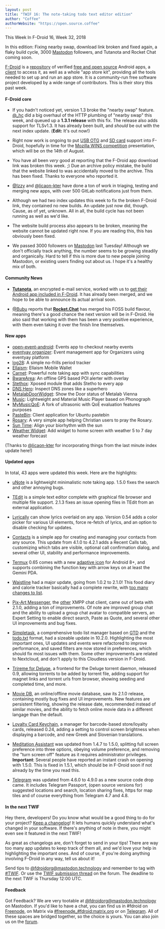 ```yaml
---
layout: post
title: "TWIF 16: The note-taking todo text editor edition"
author: "Coffee"
authorWebsite: "https://open.source.coffee"
---
```


This Week In F-Droid 16, Week 32, 2018

In this edition: Fixing nearby swap, download link broken and fixed again, a flaky build cycle, 3000 [Mastodon](https://mastodon.technology/@fdroidorg) followers, and Tutanota and Rocket Chat coming soon.
<!--more-->

[F-Droid](https://f-droid.org/) is a [repository](https://f-droid.org/packages/) of verified [free and open source](https://en.wikipedia.org/wiki/Free_and_open-source_software) Android apps, a [client](https://f-droid.org/packages/org.fdroid.fdroid/) to access it, as well as a whole "app store kit", providing all the tools needed to set up and run an app store. It is a community-run free software project developed by a wide range of contributors. This is their story this past week.

#### F-Droid core

* If you hadn't noticed yet, version 1.3 broke the "nearby swap" feature. [@\_hc](https://forum.f-droid.org/u/hans) did a big overhaul of the HTTP plumbing of "nearby swap" this week, and queued up a **1.3.1 release** with this fix. The release also adds support for TLSv1.3. It has already been built, and _should_ be out with the next index update. (**Edit:** It's out now!)

* Right now work is ongoing to put [USB OTG](https://en.wikipedia.org/wiki/USB_On-The-Go) and [SD card](https://en.wikipedia.org/wiki/Secure_Digital) support into F-Droid, hopefully in time for the [Mozilla WINS competition](https://wirelesschallenge.mozilla.org) presentation, which will be on the 14th of August.

* You have all been _very_ good at reporting that the F-Droid app download link was broken this week. ;) Due an archive policy mistake, the build that the website linked to was accidentally moved to the archive. This has been fixed. Thanks to everyone who reported it.

* [@Izzy](https://forum.f-droid.org/u/izzy) and [@licaon-kter](https://forum.f-droid.org/u/Licaon_Kter) have done a ton of work in triaging, testing and merging new apps, with over 500 GitLab notifications just from them.

* Although we had two index updates this week to fix the broken F-Droid link, they contained no new builds. An update just now did, though. Cause, as of yet, unknown. All in all, the build cycle has not been running as well as we'd like.

* The website build process also appears to be broken, meaning the website cannot be updated right now. If you are reading this, this has obviously been fixed.

* We passed 3000 followers on [Mastodon](https://mastodon.technology/@fdroidorg) last Tuesday! Although we don't officially track anything, the number seems to be growing steadily and organically. Hard to tell if this is more due to new people joining Mastodon, or existing users finding out about us. I hope it's a healthy mix of both.

#### Community News

* **[Tutanota](https://tutanota.com)**, an encrypted e-mail service, worked with us to [get their Android app included in F-Droid](https://tutanota.com/blog/posts/release-notes-3-35). It has already been merged, and we hope to be able to announce its actual arrival soon.

* [@Bubu](https://chaos.social/@Bubu) reports that **[Rocket.Chat](https://github.com/RocketChat/Rocket.Chat.Android)** has merged his FOSS build flavour, meaning there's a good chance the next version will be in F-Droid. He also said that working with them has been a very positive experience, with them even taking it over the finish line themselves.

#### New apps

* [open-event-android](https://f-droid.org/packages/com.eventyay.attendee/): Events app to checkout nearby events
* [eventyay organizer](https://f-droid.org/packages/com.eventyay.organizer/): Event management app for Organizers using eventyay platform
* [log28](https://f-droid.org/packages/com.log28/): A simple no-frills period tracker
* [Ellaism](https://f-droid.org/packages/com.outdoordevs.ellaism.wallet/): Ellaism Mobile Wallet
* [Carnet](https://f-droid.org/packages/com.spisoft.quicknote/): Powerful note taking app with sync capabilities
* [BwareArea](https://f-droid.org/packages/fr.byped.bwarearea/): An offline GPS based POI alerter with overlay
* [Stethox](https://f-droid.org/packages/org.schabi.stethox/): Xposed module that adds Stetho to every app
* [DNS Hero](https://f-droid.org/packages/com.gianlu.dnshero/): Inspect DNS zones like a superhero
* [MetalabDoorWidget](https://f-droid.org/packages/com.zoffcc.applications.metalab_open_widget/): Show the Door status of Metalab Vienna
* [Music](https://f-droid.org/packages/com.maxfour.music/): Lightweight and Material Music Player based on Phonograph
* [MyMusicQoE](https://f-droid.org/packages/pt.ipleiria.mymusicqoe/): A fork of ultrasonic with QoE evaluation features purposes
* [PasteBin](https://f-droid.org/packages/com.anoopknr.pastebin/): Client application for Ubuntu pastebin
* [Rosary](https://f-droid.org/packages/org.example.rosary/): A very simple app helping Christian users to pray the Rosary.
* [Sun Time](https://f-droid.org/packages/com.gitlab.kreikenbaum.suntime.fdroid/): Align your biorhythm with the sun
* [Weather Widget](https://f-droid.org/packages/nl.implode.weer/): Add widget to home screen with weather 5 to 7 day weather forecast

(Thanks to [@licaon-kter](https://forum.f-droid.org/u/Licaon_Kter) for incorporating things from the last minute index update here!)

#### Updated apps

In total, 43 apps were updated this week. Here are the highlights:

* [uNote](https://f-droid.org/packages/app.varlorg.unote/) is a lightweight minimalistic note taking app. 1.5.0 fixes the search and other annoying bugs.

* [TEdit](https://f-droid.org/packages/com.atr.tedit/) is a simple text editor complete with graphical file browser and multiple file support. 2.1.3 fixes an issue opening files in TEdit from an external application.

* [Lyrically](https://f-droid.org/packages/com.shkmishra.lyrically/) can show lyrics overlaid on any app. Version 0.54 adds a color picker for various UI elements, force re-fetch of lyrics, and an option to disable checking for updates.

* [Contacts](https://f-droid.org/packages/com.simplemobiletools.contacts/) is a simple app for creating and managing your contacts from any source. This update from 4.1.0 to 4.2.1 adds a Recent Calls tab, customizing which tabs are visible, optional call confirmation dialog, and several other UI, stability and performance improvements.

* [Termux](https://f-droid.org/packages/com.termux/) 0.65 comes with a new [adaptive icon](https://developer.android.com/guide/practices/ui_guidelines/icon_design_adaptive) for Android 8+, and supports combining the function key with arrow keys on at least the Gemini PDA.

* [Waistline](https://f-droid.org/packages/com.waist.line/) had a major update, going from 1.0.2 to 2.1.0! This food diary and calorie tracker basically had a complete rewrite, with [too many changes to list](https://github.com/davidhealey/waistline/releases).

* [Pix-Art Messenger](https://f-droid.org/packages/de.pixart.messenger/), the [other](https://f-droid.org/packages/eu.siacs.conversations/) XMPP chat client, came out of beta with 2.1.0, adding a ton of improvements. Of note are improved group chat and the ability to upload a group chat avatar to compatible servers, an Expert Setting to enable direct search, Paste as Quote, and several other UI improvements and bug fixes.

* [Simpletask](https://f-droid.org/packages/nl.mpcjanssen.simpletask/), a comprehensive todo list manager based on [GTD](https://en.wikipedia.org/wiki/Getting_Things_Done) and the [todo.txt](http://todotxt.com) format, had a sizeable update in 10.2.0. Highlighting the most important ones, UI updates and events were refactored to improve performance, and saved filters are now stored in preferences, which should fix most issues with them. Some other improvements are related to Nextcloud, and don't apply to this Cloudless version in F-Droid.

* [Trireme for Deluge](https://f-droid.org/packages/org.deluge.trireme/), a frontend for the Deluge torrent daemon, released 0.9, allowing torrents to be added by torrent file, adding support for magnet links and torrent urls from browser, showing seeding and completed time, and more.

* [Movie DB](https://f-droid.org/packages/org.notabug.lifeuser.moviedb/), an online/offline movie database, saw its 2.1.0 release, containing mostly bug fixes and UI improvements. New features are persistent filtering, showing the release date, recommended instead of similar movies, and the ability to fetch online movie data in a different langage than the default.

* [Loyalty Card Keychain](https://f-droid.org/packages/protect.card_locker/), a manager for barcode-based store/loyalty cards, released 0.24, adding a setting to control screen brightness when displaying a barcode, and new Greek and Slovenian translations.

* [Meditation Assistant](https://f-droid.org/packages/sh.ftp.rocketninelabs.meditationassistant.opensource/) was updated from 1.4.7 to 1.5.0, splitting full screen preference into three options, obeying volume preference, and removing the "turn screen off" feature as it requires administrator privileges. **Important**: Several people have reported an instant crash on opening with 1.5.0. This is fixed in 1.5.1, which should be in F-Droid soon if not already by the time you read this.

* [Telegram](https://f-droid.org/packages/org.telegram.messenger/) was updated from 4.6.0 to 4.9.0 as a new source code drop came. It includes Telegram Passport, (open source versions for) suggested locations and search, location sharing fixes, https for map tiles and of course everything from Telegram 4.7 and 4.8.

#### In the next TWIF

Hey there, developers! Do you know what would be a good thing to do for your project? [Keep a changelog](https://keepachangelog.com)! It lets humans quickly understand what's changed in your software. If there's anything of note in there, you might even see it featured in the next TWIF!

As great as changelogs are, don't forget to send in your tips! There are way too many app updates to keep track of them all, and we'd love your help in highlighting the important ones. And of course, if you're doing anything involving F-Droid in any way, tell us about it!

Send tips to [@fdroidorg@mastodon.technology](https://mastodon.technology/@fdroidorg) and remember to tag with [#TWIF](https://mastodon.technology/tags/twif). Or use the [TWIF submission thread](https://forum.f-droid.org/t/twif-submission-thread) on the forum. The deadline to the next TWIF is Thursday 12:00 UTC.

#### Feedback

Got Feedback? We are very tootable at [@fdroidorg@mastodon.technology](https://mastodon.technology/@fdroidorg) on Mastodon. If you'd like to have a chat, you can find us in #fdroid on [Freenode](https://freenode.net), on Matrix via [#freenode_#fdroid:matrix.org](https://matrix.to/#/#freenode_#fdroid:matrix.org) or on [Telegram](https://t.me/joinchat/AlRQekvjWDTuQrCgMYSNVA). All of these spaces are bridged together, so the choice is yours. You can also join us on the [forum](https://forum.f-droid.org/).
